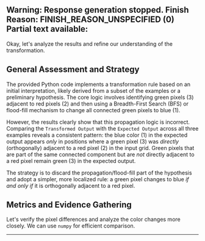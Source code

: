 Warning: Response generation stopped. Finish Reason: FINISH_REASON_UNSPECIFIED (0)
Partial text available:
---
Okay, let's analyze the results and refine our understanding of the transformation.

## General Assessment and Strategy

The provided Python code implements a transformation rule based on an initial interpretation, likely derived from a subset of the examples or a preliminary hypothesis. The core logic involves identifying green pixels (3) adjacent to red pixels (2) and then using a Breadth-First Search (BFS) or flood-fill mechanism to change all connected green pixels to blue (1).

However, the results clearly show that this propagation logic is incorrect. Comparing the `Transformed Output` with the `Expected Output` across all three examples reveals a consistent pattern: the blue color (1) in the expected output appears *only* in positions where a green pixel (3) was *directly* (orthogonally) adjacent to a red pixel (2) in the input grid. Green pixels that are part of the same connected component but are *not* directly adjacent to a red pixel remain green (3) in the expected output.

The strategy is to discard the propagation/flood-fill part of the hypothesis and adopt a simpler, more localized rule: a green pixel changes to blue *if and only if* it is orthogonally adjacent to a red pixel.

## Metrics and Evidence Gathering

Let's verify the pixel differences and analyze the color changes more closely. We can use `numpy` for efficient comparison.


---

